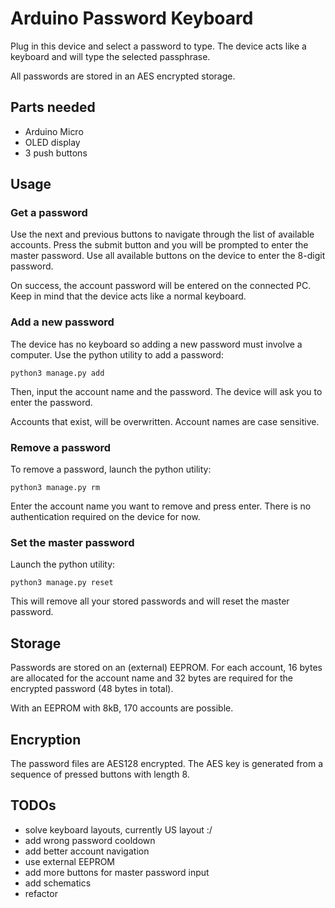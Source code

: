 # Arduino Password Keyboard

Plug in this device and select a password to type. The device acts like a keyboard and will type the selected passphrase.

All passwords are stored in an AES encrypted storage.

## Parts needed

- Arduino Micro
- OLED display
- 3 push buttons

## Usage

### Get a password

Use the next and previous buttons to navigate through the list of available accounts. Press the submit button and you will be prompted to enter the master password. Use all available buttons on the device to enter the 8-digit password.

On success, the account password will be entered on the connected PC. Keep in mind that the device acts like a normal keyboard.

### Add a new password

The device has no keyboard so adding a new password must involve a computer. Use the python utility to add a password:

    python3 manage.py add

Then, input the account name and the password. The device will ask you to enter the password.

Accounts that exist, will be overwritten. Account names are case sensitive.

### Remove a password

To remove a password, launch the python utility:

    python3 manage.py rm

Enter the account name you want to remove and press enter. There is no authentication required on the device for now.

### Set the master password

Launch the python utility:

    python3 manage.py reset

This will remove all your stored passwords and will reset the master password.

## Storage

Passwords are stored on an (external) EEPROM. For each account, 16 bytes are allocated for the account name and 32 bytes are required for the encrypted password (48 bytes in total).

With an EEPROM with 8kB, 170 accounts are possible.

## Encryption

The password files are AES128 encrypted. The AES key is generated from a sequence of pressed buttons with length 8.

## TODOs

- solve keyboard layouts, currently US layout :/
- add wrong password cooldown
- add better account navigation
- use external EEPROM
- add more buttons for master password input
- add schematics
- refactor

